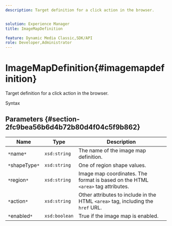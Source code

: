 ```yaml
---
description: Target definition for a click action in the browser.


solution: Experience Manager
title: ImageMapDefinition

feature: Dynamic Media Classic,SDK/API
role: Developer,Administrator
---
```


# ImageMapDefinition{#imagemapdefinition}

Target definition for a click action in the browser.

 Syntax 

## Parameters {#section-2fc9bea56b6d4b72b80d4f04c5f9b862}

|  Name  | Type  | Description  |
|---|---|---|
|  `*`name`*`  | `xsd:string`  | The name of the image map definition.  |
|  `*`shapeType`*`  | `xsd:string`  | One of region shape values.  |
|  `*`region`*`  | `xsd:string`  |Image map coordinates. The format is based on the HTML `<area>` tag attributes.  |
|  `*`action`*`  | `xsd:string`  |Other attributes to include in the HTML `<area>` tag, including the `href` URL.  |
|  `*`enabled`*`  | `xsd:boolean`  | True if the image map is enabled.  |


